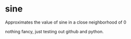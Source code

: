 # sine
Approximates the value of sine in a close neighborhood of 0

nothing fancy, just testing out github and python.
